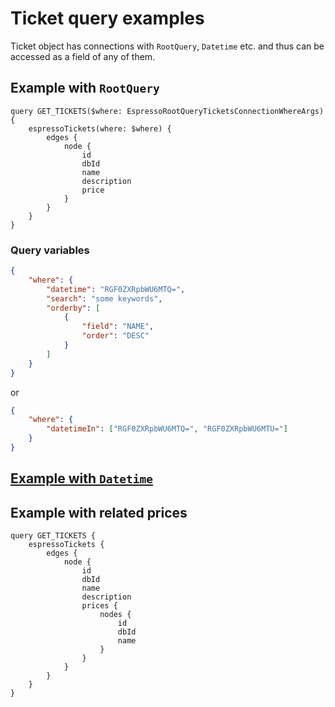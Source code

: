 # Ticket query examples

Ticket object has connections with `RootQuery`, `Datetime` etc. and thus can be accessed as a field of any of them.

## Example with `RootQuery`

```gql
query GET_TICKETS($where: EspressoRootQueryTicketsConnectionWhereArgs) {
    espressoTickets(where: $where) {
        edges {
            node {
                id
                dbId
                name
                description
                price
            }
        }
    }
}
```

### Query variables

```json
{
    "where": {
        "datetime": "RGF0ZXRpbWU6MTQ=",
        "search": "some keywords",
        "orderby": [
            {
                "field": "NAME",
                "order": "DESC"
            }
        ]
    }
}
```

or

```json
{
    "where": {
        "datetimeIn": ["RGF0ZXRpbWU6MTQ=", "RGF0ZXRpbWU6MTU="]
    }
}
```

## [Example with `Datetime`](datetime.md)

## Example with related prices

```gql
query GET_TICKETS {
    espressoTickets {
        edges {
            node {
                id
                dbId
                name
                description
                prices {
                    nodes {
                        id
                        dbId
                        name
                    }
                }
            }
        }
    }
}
```
